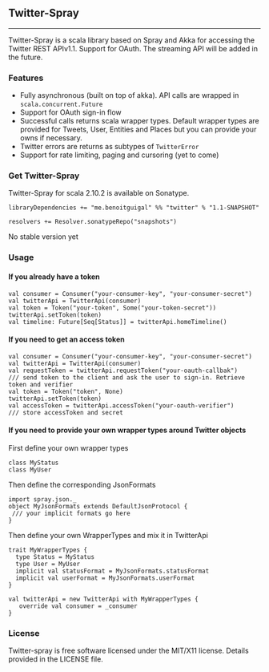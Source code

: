 ## Twitter-Spray

***
Twitter-Spray is a scala library based on Spray and Akka for accessing the Twitter REST APIv1.1. Support for OAuth. The streaming API will be added in the future.

### Features
- Fully asynchronous (built on top of akka). API calls are wrapped in `scala.concurrent.Future`
- Support for OAuth sign-in flow
- Successful calls returns scala wrapper types. Default wrapper types are provided for Tweets, User, Entities and Places but you can provide your owns if necessary.
- Twitter errors are returns as subtypes of `TwitterError`
- Support for rate limiting, paging and cursoring (yet to come)

### Get Twitter-Spray

Twitter-Spray for scala 2.10.2 is available on Sonatype.

```
libraryDependencies += "me.benoitguigal" %% "twitter" % "1.1-SNAPSHOT"

resolvers += Resolver.sonatypeRepo("snapshots")
```

No stable version yet

### Usage

#### If you already have a token

```
val consumer = Consumer("your-consumer-key", "your-consumer-secret")
val twitterApi = TwitterApi(consumer)
val token = Token("your-token", Some("your-token-secret"))
twitterApi.setToken(token)
val timeline: Future[Seq[Status]] = twitterApi.homeTimeline()
```

#### If you need to get an access token

```
val consumer = Consumer("your-consumer-key", "your-consumer-secret")
val twitterApi = TwitterApi(consumer)
val requestToken = twitterApi.requestToken("your-oauth-callbak")
/// send token to the client and ask the user to sign-in. Retrieve token and verifier
val token = Token("token", None)
twitterApi.setToken(token)
val accessToken = twitterApi.accessToken("your-oauth-verifier")
/// store accessToken and secret
```

#### If you need to provide your own wrapper types around Twitter objects

First define your own wrapper types
```
class MyStatus
class MyUser
```

Then define the corresponding JsonFormats

```
import spray.json._
object MyJsonFormats extends DefaultJsonProtocol {
 /// your implicit formats go here
}
```

Then define your own WrapperTypes and mix it in TwitterApi
```
trait MyWrapperTypes {
  type Status = MyStatus
  type User = MyUser
  implicit val statusFormat = MyJsonFormats.statusFormat
  implicit val userFormat = MyJsonFormats.userFormat
}

val twitterApi = new TwitterApi with MyWrapperTypes {
   override val consumer = _consumer
}
```

### License
Twitter-spray is free software licensed under the MIT/X11 license. Details provided in the LICENSE file.
